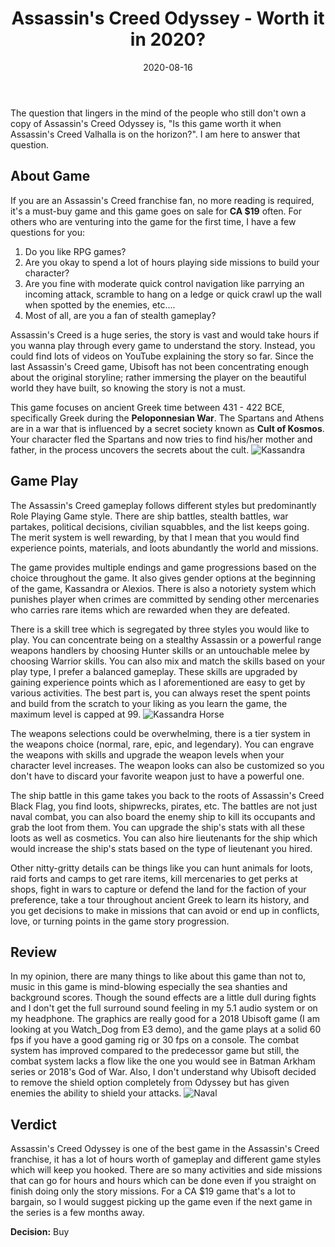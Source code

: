﻿---
title: "Assassin's Creed Odyssey - Worth it in 2020?"
date: 2020-08-16
tags: [Assassin's Creed, Odyssey, Game Review]
header:
    image: "/images/myPhotos/assassins-creed-odyssey.jpg"
excerpt: "Game review for Assassin's Creed Odyssey"
categories: game-reviews
---
The question that lingers in the mind of the people who still don't own a copy of Assassin's Creed Odyssey is, "Is this game worth it when Assassin's Creed Valhalla is on the horizon?". I am here to answer that question.
## About Game
If you are an Assassin's Creed franchise fan, no more reading is required, it's a must-buy game and this game goes on sale for **CA $19** often. For others who are venturing into the game for the first time, I have a few questions for you:
1. Do you like RPG games?  
2. Are you okay to spend a lot of hours playing side missions to build your character?
3. Are you fine with moderate quick control navigation like parrying an incoming attack, scramble to hang on a ledge or quick crawl up the wall when spotted by the enemies, etc....
4. Most of all, are you a fan of stealth gameplay?

Assassin's Creed is a huge series, the story is vast and would take hours if you wanna play through every game to understand the story. Instead, you could find lots of videos on YouTube explaining the story so far. Since the last Assassin's Creed game, Ubisoft has not been concentrating enough about the original storyline; rather immersing the player on the beautiful world they have built, so knowing the story is not a must.

This game focuses on ancient Greek time between 431 - 422 BCE, specifically Greek during the **Peloponnesian War**. The Spartans and Athens are in a war that is influenced by a secret society known as **Cult of Kosmos**. Your character fled the Spartans and now tries to find his/her mother and father, in the process uncovers the secrets about the cult.
![Kassandra](https://photos.app.goo.gl/TfuaBN6W3sJ8HCUp7)
## Game Play
The Assassin's Creed gameplay follows different styles but predominantly Role Playing Game style. There are ship battles, stealth battles, war partakes, political decisions, civilian squabbles, and the list keeps going. The merit system is well rewarding, by that I mean that you would find experience points, materials, and loots abundantly the world and missions.

The game provides multiple endings and game progressions based on the choice throughout the game. It also gives gender options at the beginning of the game, Kassandra or Alexios. There is also a notoriety system which punishes player when crimes are committed by sending other mercenaries who carries rare items which are rewarded when they are defeated.

There is a skill tree which is segregated by three styles you would like to play. You can concentrate being on a stealthy Assassin or a powerful range weapons handlers by choosing Hunter skills or an untouchable melee by choosing Warrior skills. You can also mix and match the skills based on your play type, I prefer a balanced gameplay. These skills are upgraded by gaining experience points which as I aforementioned are easy to get by various activities. The best part is, you can always reset the spent points and build from the scratch to your liking as you learn the game, the maximum level is capped at 99.
![Kassandra Horse](https://photos.app.goo.gl/rjtwZ5oCRp3ez4cW9)

The weapons selections could be overwhelming, there is a tier system in the weapons choice (normal, rare, epic, and legendary). You can engrave the weapons with skills and upgrade the weapon levels when your character level increases. The weapon looks can also be customized so you don't have to discard your favorite weapon just to have a powerful one.

The ship battle in this game takes you back to the roots of Assassin's Creed Black Flag, you find loots, shipwrecks, pirates, etc. The battles are not just naval combat, you can also board the enemy ship to kill its occupants and grab the loot from them. You can upgrade the ship's stats with all these loots as well as cosmetics. You can also hire lieutenants for the ship which would increase the ship's stats based on the type of lieutenant you hired.

Other nitty-gritty details can be things like you can hunt animals for loots, raid forts and camps to get rare items, kill mercenaries to get perks at shops, fight in wars to capture or defend the land for the faction of your preference, take a tour throughout ancient Greek to learn its history, and you get decisions to make in missions that can avoid or end up in conflicts, love, or turning points in the game story progression.

## Review
In my opinion, there are many things to like about this game than not to, music in this game is mind-blowing especially the sea shanties and background scores. Though the sound effects are a little dull during fights and I don't get the full surround sound feeling in my 5.1 audio system or on my headphone. The graphics are really good for a 2018 Ubisoft game (I am looking at you Watch_Dog from E3 demo), and the game plays at a solid 60 fps if you have a good gaming rig or 30 fps on a console. The combat system has improved compared to the predecessor game but still, the combat system lacks a flow like the one you would see in Batman Arkham series or 2018's God of War. Also, I don't understand why Ubisoft decided to remove the shield option completely from Odyssey but has given enemies the ability to shield your attacks.
![Naval](https://photos.app.goo.gl/j2fDGLntXZsCqizk8)

## Verdict
Assassin's Creed Odyssey is one of the best game in the Assassin's Creed franchise, it has a lot of hours worth of gameplay and different game styles which will keep you hooked. There are so many activities and side missions that can go for hours and hours which can be done even if you straight on finish doing only the story missions. For a CA $19 game that's a lot to bargain, so I would suggest picking up the game even if the next game in the series is a few months away.

**Decision:** Buy

